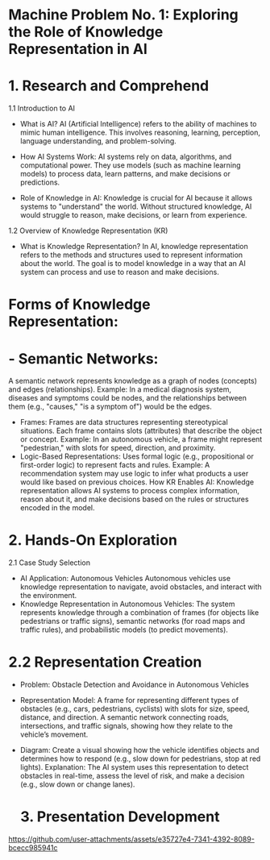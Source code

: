 # Machine Problem No. 1: Exploring the Role of Knowledge Representation in AI

# 1. Research and Comprehend
1.1 Introduction to AI
- What is AI? AI (Artificial Intelligence) refers to the ability of machines to mimic human intelligence. This involves reasoning, learning, perception, language understanding, and problem-solving.

- How AI Systems Work: AI systems rely on data, algorithms, and computational power. They use models (such as machine learning models) to process data, learn patterns, and make decisions or predictions.

- Role of Knowledge in AI: Knowledge is crucial for AI because it allows systems to "understand" the world. Without structured knowledge, AI would struggle to reason, make decisions, or learn from experience.

1.2 Overview of Knowledge Representation (KR)
- What is Knowledge Representation? In AI, knowledge representation refers to the methods and structures used to represent information about the world. The goal is to model knowledge in a way that an AI system can process and use to reason and make decisions.

# Forms of Knowledge Representation:

# - Semantic Networks:
  A semantic network represents knowledge as a graph of nodes (concepts) and edges (relationships).
  Example: In a medical diagnosis system, diseases and symptoms could be nodes, and the relationships between them (e.g., "causes," "is a symptom of") would be the edges.
- Frames:
  Frames are data structures representing stereotypical situations. Each frame contains slots (attributes) that describe the object or concept.
  Example: In an autonomous vehicle, a frame might represent "pedestrian," with slots for speed, direction, and proximity.
- Logic-Based Representations:
  Uses formal logic (e.g., propositional or first-order logic) to represent facts and rules.
  Example: A recommendation system may use logic to infer what products a user would like based on previous choices.
  How KR Enables AI: Knowledge representation allows AI systems to process complex information, reason about it, and make decisions based on the rules or structures encoded in the model.

 # 2. Hands-On Exploration
  2.1 Case Study Selection
- AI Application: Autonomous Vehicles
  Autonomous vehicles use knowledge representation to navigate, avoid obstacles, and interact with the environment.
- Knowledge Representation in Autonomous Vehicles:
  The system represents knowledge through a combination of frames (for objects like pedestrians or traffic signs), semantic networks (for road maps and traffic rules), and probabilistic models (to predict movements).
# 2.2 Representation Creation
- Problem: Obstacle Detection and Avoidance in Autonomous Vehicles
- Representation Model:
  A frame for representing different types of obstacles (e.g., cars, pedestrians, cyclists) with slots for size, speed, distance, and direction.
  A semantic network connecting roads, intersections, and traffic signals, showing how they relate to the vehicle’s movement.
- Diagram:
  Create a visual showing how the vehicle identifies objects and determines how to respond (e.g., slow down for pedestrians, stop at red lights).
  Explanation:
  The AI system uses this representation to detect obstacles in real-time, assess the level of risk, and make a decision (e.g., slow down or change lanes).

  # 3. Presentation Development

https://github.com/user-attachments/assets/e35727e4-7341-4392-8089-bcecc985941c






    
